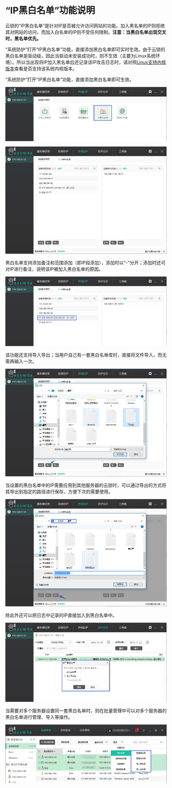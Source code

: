 # “IP黑白名单”功能说明
云锁的“IP黑白名单”是针对IP是否被允许访问网站的功能。加入黑名单的IP则拒绝其对网站的访问，而加入白名单的IP则不受任何限制。**注意：当黑白名单出现交叉时，黑名单优先。**

“系统防护”打开“IP黑白名单”功能，直接添加黑白名单即可实时生效。由于云锁的黑白名单是驱动级，因此当驱动未安装成功时，则不生效（主要为Linux系统环境）。所以当出现将IP加入黑名单后还记录该IP攻击日志时，请对照[Linux支持内核版本]()查看是否支持该系统内核版本。

“系统防护”打开“IP黑白名单”功能，直接添加黑白名单即可生效。

![](/assets/f2301.png)

![](/assets/f2302.png)

黑白名单支持添加备注和范围添加（即IP段添加），添加时以“-”分开；添加时还可对IP进行备注，说明该IP被加入黑白名单的原因。

![](/assets/f2303.png)

该功能还支持导入导出；当用户自己有一套黑白名单库时，直接将文件导入，而无需再输入一次。

![](/assets/f2304.png)

当设置的黑白名单中的IP需要应用到其他服务器的云锁时，可以通过导出的方式将其导出到指定的路径进行保存，方便下次的需要使用。

![](/assets/f2305.png)

除此外还可以把日志中记录的IP直接加入到黑白名单中。

![](/assets/f2306.png)

当需要对多个服务器设置同一套黑白名单时，则在批量管理中可以对多个服务器的黑白名单进行管理、导入等操作。

![](/assets/f2307.png)

